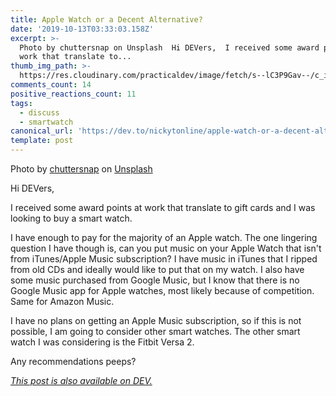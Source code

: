 ```yaml
---
title: Apple Watch or a Decent Alternative?
date: '2019-10-13T03:33:03.158Z'
excerpt: >-
  Photo by chuttersnap on Unsplash  Hi DEVers,  I received some award points at
  work that translate to...
thumb_img_path: >-
  https://res.cloudinary.com/practicaldev/image/fetch/s--lC3P9Gav--/c_imagga_scale,f_auto,fl_progressive,h_420,q_auto,w_1000/https://res.cloudinary.com/practicaldev/image/fetch/s--nQJ0NjJZ--/c_imagga_scale%2Cf_auto%2Cfl_progressive%2Ch_420%2Cq_auto%2Cw_1000/https://thepracticaldev.s3.amazonaws.com/i/8b96dyvzm39b8hgcdzvp.jpg
comments_count: 14
positive_reactions_count: 11
tags:
  - discuss
  - smartwatch
canonical_url: 'https://dev.to/nickytonline/apple-watch-or-a-decent-alternative-49i1'
template: post
---
```

Photo by [chuttersnap](https://unsplash.com/@chuttersnap?utm_source=unsplash&utm_medium=referral&utm_content=creditCopyText) on [Unsplash](https://unsplash.com/s/photos/watch-apple?utm_source=unsplash&utm_medium=referral&utm_content=creditCopyText)

Hi DEVers,

I received some award points at work that translate to gift cards and I was looking to buy a smart watch.

I have enough to pay for the majority of an Apple watch. The one lingering question I have though is, can you put music on your Apple Watch that isn't from iTunes/Apple Music subscription? I have music in iTunes that I ripped from old CDs and ideally would like to put that on my watch. I also have some music purchased from Google Music, but I know that there is no Google Music app for Apple watches, most likely because of competition. Same for Amazon Music.

I have no plans on getting an Apple Music subscription, so if this is not possible, I am going to consider other smart watches. The other smart watch I was considering is the Fitbit Versa 2.

Any recommendations peeps?

*[This post is also available on DEV.](https://dev.to/nickytonline/apple-watch-or-a-decent-alternative-49i1)*


<script>
const parent = document.getElementsByTagName('head')[0];
const script = document.createElement('script');
script.type = 'text/javascript';
script.src = 'https://cdnjs.cloudflare.com/ajax/libs/iframe-resizer/4.1.1/iframeResizer.min.js';
script.charset = 'utf-8';
script.onload = function() {
    window.iFrameResize({}, '.liquidTag');
};
parent.appendChild(script);
</script>    
